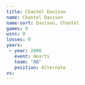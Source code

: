 ```yaml
---
title: Chantel Davison
name: Chantel Davison
name-sort: Davison, Chantel
games: 0
wins: 0
losses: 0
years:
 - year: 2000
   event: Hearts
   team: "AB"
   position: Alternate
vs:
---
```

